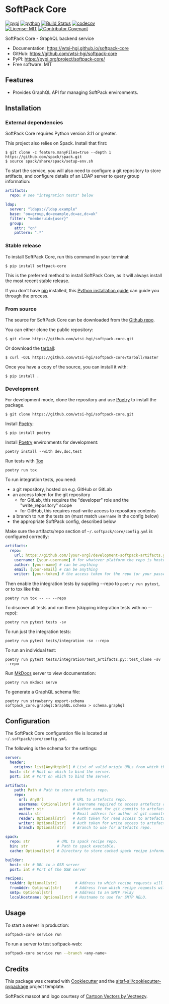 # SoftPack Core


[![pypi](https://img.shields.io/pypi/v/softpack-core.svg)](https://pypi.org/project/softpack-core/)
[![python](https://img.shields.io/pypi/pyversions/softpack-core.svg)](https://pypi.org/project/softpack-core/)
[![Build Status](https://github.com/wtsi-hgi/softpack-core/actions/workflows/dev.yml/badge.svg)](https://github.com/wtsi-hgi/softpack-core/actions/workflows/dev.yml)
[![codecov](https://codecov.io/gh/wtsi-hgi/softpack-core/branch/main/graphs/badge.svg)](https://codecov.io/github/wtsi-hgi/softpack-core)
<br/>
[![License: MIT](https://img.shields.io/badge/License-MIT-yellow.svg)](https://opensource.org/licenses/MIT)
[![Contributor Covenant](https://img.shields.io/badge/Contributor%20Covenant-2.1-4baaaa.svg)](https://www.contributor-covenant.org/version/2/1/code_of_conduct)



SoftPack Core - GraphQL backend service


* Documentation: <https://wtsi-hgi.github.io/softpack-core>
* GitHub: <https://github.com/wtsi-hgi/softpack-core>
* PyPI: <https://pypi.org/project/softpack-core/>
* Free software: MIT


## Features

* Provides GraphQL API for managing SoftPack environments.

## Installation

### External dependencies

SoftPack Core requires Python version 3.11 or greater.

This project also relies on Spack. Install that first:

``` console
$ git clone -c feature.manyFiles=true --depth 1 https://github.com/spack/spack.git
$ source spack/share/spack/setup-env.sh
```

To start the service, you will also need to configure a git repository to store
artifacts, and configure details of an LDAP server to query group information:

```yaml
artifacts:
  repo: # see "integration tests" below

ldap:
  server: "ldaps://ldap.example"
  base: "ou=group,dc=example,dc=ac,dc=uk"
  filter: "memberuid={user}"
  group:
    attr: "cn"
    pattern: ".*"

```

### Stable release

To install SoftPack Core, run this command in your
terminal:

``` console
$ pip install softpack-core
```

This is the preferred method to install SoftPack Core, as it will always install the most recent stable release.

If you don't have [pip][] installed, this [Python installation guide][]
can guide you through the process.

### From source

The source for SoftPack Core can be downloaded from
the [Github repo][].

You can either clone the public repository:

``` console
$ git clone https://github.com/wtsi-hgi/softpack-core.git
```

Or download the [tarball][]:

``` console
$ curl -OJL https://github.com/wtsi-hgi/softpack-core/tarball/master
```

Once you have a copy of the source, you can install it with:

``` console
$ pip install .
```

### Development

For development mode, clone the repository and use [Poetry][] to install the
package.

``` console
$ git clone https://github.com/wtsi-hgi/softpack-core.git
```

Install [Poetry][]:

``` console
$ pip install poetry
```

Install [Poetry][] environments for development:

``` console
poetry install --with dev,doc,test
```

Run tests with [Tox][]

``` console
poetry run tox
```

To run integration tests, you need:

- a git repository, hosted on e.g. GitHub or GitLab
- an access token for the git repository
  - for GitLab, this requires the "developer" role and the "write_repository" scope
  - for GitHub, this requires read-write access to repository contents
- a branch to run the tests on (must match `username` in the config below)
- the appropriate SoftPack config, described below

Make sure the artifacts/repo section of `~/.softpack/core/config.yml` is
configured correctly:

```yaml
artifacts:
  repo:
    url: https://github.com/[your-org]/development-softpack-artifacts.git # HTTPS link to the repo
    username: [your-username] # for whatever platform the repo is hosted on
    author: [your-name] # can be anything
    email: [your-email] # can be anything
    writer: [your-token] # the access token for the repo (or your password for the repo host)
```

Then enable the integration tests by suppling --repo to `poetry run pytest`, or
to tox like this:

```
poetry run tox -- -- --repo
```

To discover all tests and run them (skipping integration tests with no --repo):

``` console
poetry run pytest tests -sv
```

To run just the integration tests:

``` console
poetry run pytest tests/integration -sv --repo
```

To run an individual test:

``` console
poetry run pytest tests/integration/test_artifacts.py::test_clone -sv --repo
```

Run [MkDocs] server to view documentation:

``` console
poetry run mkdocs serve
```

To generate a GraphQL schema file:

```
poetry run strawberry export-schema softpack_core.graphql:GraphQL.schema > schema.graphql
```


[pip]: https://pip.pypa.io
[Python installation guide]: http://docs.python-guide.org/en/latest/starting/installation/
[Github repo]: https://github.com/wtsi-hgi/softpack-core
[tarball]: https://github.com/wtsi-hgi/softpack-core/tarball/master
[Poetry]: https://python-poetry.org
[Tox]: https://tox.wiki
[MkDocs]: https://www.mkdocs.org

## Configuration

The SoftPack Core configuration file is located at `~/.softpack/core/config.yml`.

The following is the schema for the settings:

```yaml
server:
  header:
    origins: list[AnyHttpUrl] # List of valid origin URLs from which the Core API can be called.
  host: str # Host on which to bind the server.
  port: int # Port on which to bind the server.

artifacts:
    path: Path # Path to store artefacts repo.
    repo:
      url: AnyUrl             # URL to artefacts repo.
      username: Optional[str] # Username required to access artefacts repo.
      author: str             # Author name for git commits to artefacts repo.
      email: str              # Email address for author of git commits to artefacts repo.
      reader: Optional[str]   # Auth token for read access to artefacts repo.
      writer: Optional[str]   # Auth token for write access to artefacts repo.
      branch: Optional[str]   # Branch to use for artefacts repo.

spack:
  repo: str            # URL to spack recipe repo.
  bin: str             # Path to spack exectable.
  cache: Optional[str] # Directory to store cached spack recipe information.

builder:
  host: str # URL to a GSB server
  port: int # Port of the GSB server

recipes:
  toAddr: Optional[str]        # Address to which recipe requests will be sent.
  fromAddr: Optional[str]      # Address from which recipe requests will be sent.
  smtp: Optional[str]          # Address to an SMTP relay
  localHostname: Optional[str] # Hostname to use for SMTP HELO.
```

## Usage

To start a server in production:

```bash
softpack-core service run
```

To run a server to test softpack-web:

```bash
softpack-core service run --branch <any-name>
```

## Credits

This package was created with [Cookiecutter](https://github.com/audreyr/cookiecutter) and the [altaf-ali/cookiecutter-pypackage](https://altaf-ali.github.io/cookiecutter-pypackage) project template.

SoftPack mascot and logo courtesy of <a href="https://www.vecteezy.com/free-vector/cartoon">Cartoon Vectors by Vecteezy</a>.
